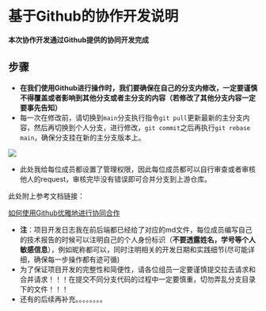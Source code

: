 # 基于Github的协作开发说明

**本次协作开发通过Github提供的协同开发完成**

## 步骤

- **在我们使用Github进行操作时，我们要确保在自己的分支内修改，一定要谨慎不得覆盖或者影响到其他分支或者主分支的内容（若修改了其他分支内容一定要事先告知）**
- 每一次在修改前，请切换到`main`分支执行指令`git pull`更新最新的主分支内容，然后再切换到个人分支，进行修改，`git commit`之后再执行`git rebase main`，确保分支挂在新的主分支版本上。

![](https://rockoss-1309912377.cos.ap-beijing.myqcloud.com/picgo/comiit.png?q-sign-algorithm=sha1&q-ak=AKIDqVTxW5OWTJyPemjcRMLAl7J1WoulZPDs&q-sign-time=1689161111;8999999999&q-key-time=1689161111;8999999999&q-header-list=host&q-url-param-list=&q-signature=fdd80a15d785766c4a791a45175a74ccd0cdf1f6)

- 此处我给每位成员都设置了管理权限，因此每位成员都可以自行审查或者审核他人的request，审核完毕没有错误即可合并分支到上游仓库。

此处附上参考文档链接：

[如何使用Github优雅地进行协同合作](https://blog.csdn.net/Jenny_WJN/article/details/104209062)

- **注**：项目开发日志我在前后端都已经给了对应的md文件，每位成员编写自己的技术报告的时候可以注明自己的个人身份标识（**不要透露姓名，学号等个人敏感信息**），例如昵称都可以，同时注明相关的开发日期和实践细节(尽可能详细，确保每一步操作都有迹可循)
- 为了保证项目开发的完整性和简便性，请各位组员一定要谨慎提交拉去请求和合并请求！！！在提交不同分支代码的过程中一定要慎重，切勿弄乱分支目录下的文件！！！
- 还有的后续再补充。。。。。。。。